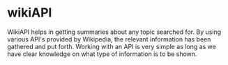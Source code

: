 # wikiAPI
WikiAPI helps in getting summaries about any topic searched for. 
By using various API's provided by Wikipedia, the relevant information has been gathered and put forth. 
Working with an API is very simple as long as we have clear knowledge on what type of information is to be shown.
